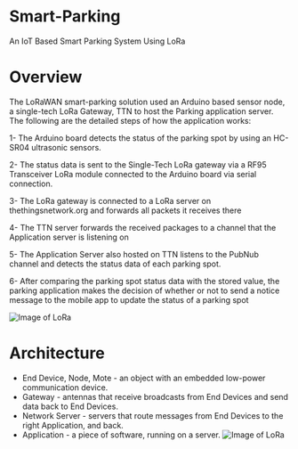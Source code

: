 # Smart-Parking
An IoT Based Smart Parking System Using LoRa

# Overview

The LoRaWAN smart-parking solution used an Arduino based sensor node, a single-tech LoRa Gateway, TTN to host the Parking application server. The following are the detailed steps of how the application works:

1- The Arduino board detects the status of the parking spot by using an HC-SR04 ultrasonic sensors.

2- The status data is sent to the Single-Tech LoRa gateway via a RF95 Transceiver LoRa module connected to the Arduino board via serial connection.

3- The LoRa gateway is connected to a LoRa server on thethingsnetwork.org and forwards all packets it receives there

4- The TTN server forwards the received packages to a channel that the Application server is listening on

5- The Application Server also hosted on TTN listens to the PubNub channel and detects the status data of each parking spot.

6- After comparing the parking spot status data with the stored value, the parking application makes the decision of whether or not to send a notice message to the mobile app to update the status of a parking spot


![Image of LoRa](https://github.com/MAmirS/Smart-Parking/blob/master/image/RFM95-2.jpg)

# Architecture


* End Device, Node, Mote - an object with an embedded low-power communication device. 
* Gateway - antennas that receive broadcasts from End Devices and send data back to End Devices. 
* Network Server - servers that route messages from End Devices to the right Application, and back. 
* Application - a piece of software, running on a server.
![Image of LoRa](https://github.com/MAmirS/Smart-Parking/blob/master/image/LoRaWAN-Overview.png)

